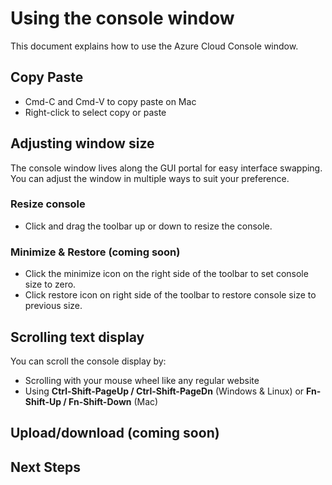 # Using the console window
This document explains how to use the Azure Cloud Console window.

## Copy Paste
* Cmd-C and Cmd-V to copy paste on Mac
* Right-click to select copy or paste

## Adjusting window size
The console window lives along the GUI portal for easy interface swapping. You can adjust the window in multiple ways to suit your preference.

### Resize console
* Click and drag the toolbar up or down to resize the console.

### Minimize & Restore (coming soon)
* Click the minimize icon on the right side of the toolbar to set console size to zero.
* Click restore icon on right side of the toolbar to restore console size to previous size.

## Scrolling text display
You can scroll the console display by: <br>
* Scrolling with your mouse wheel like any regular website
* Using **Ctrl-Shift-PageUp / Ctrl-Shift-PageDn** (Windows & Linux) or **Fn-Shift-Up / Fn-Shift-Down** (Mac)

## Upload/download (coming soon)

## Next Steps
